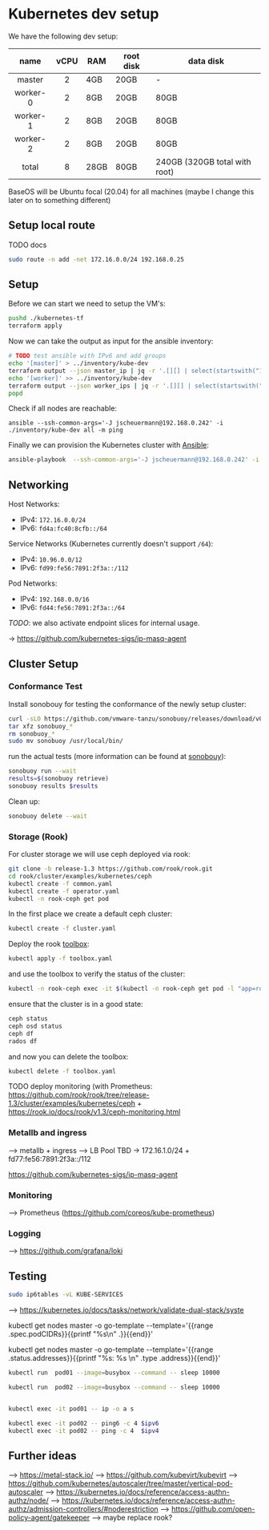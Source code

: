 # Kubernetes dev setup

We have the following dev setup:

| name | vCPU | RAM | root disk | data disk |
|:-:|:-:|---|---|---|
| master | 2 | 4GB | 20GB | - |
| worker-0 | 2 | 8GB | 20GB | 80GB |
| worker-1 | 2 | 8GB | 20GB | 80GB |
| worker-2 | 2 | 8GB | 20GB | 80GB |
| total | 8 | 28GB | 80GB | 240GB (320GB total with root) |

BaseOS will be Ubuntu focal (20.04) for all machines (maybe I change this later on to something different)

## Setup local route

TODO docs

```bash
sudo route -n add -net 172.16.0.0/24 192.168.0.25
```

## Setup

Before we can start we need to setup the VM's:

```bash
pushd ./kubernetes-tf
terraform apply
```

Now we can take the output as input for the ansible inventory:

```bash
# TODO test ansible with IPv6 and add groups
echo '[master]' > ../inventory/kube-dev
terraform output --json master_ip | jq -r '.[][] | select(startswith("172")) + " ansible_user=ubuntu"' >> ../inventory/kube-dev
echo '[worker]' >> ../inventory/kube-dev
terraform output --json worker_ips | jq -r '.[][] | select(startswith("172")) + " ansible_user=ubuntu"' >> ../inventory/kube-dev
popd
```

Check if all nodes are reachable:

```bas
ansible --ssh-common-args='-J jscheuermann@192.168.0.242' -i ./inventory/kube-dev all -m ping
```

Finally we can provision the Kubernetes cluster with [Ansible](https://docs.ansible.com):

```bash
ansible-playbook  --ssh-common-args='-J jscheuermann@192.168.0.242' -i ./inventory/kube-dev ./playbook/provision_kubeadm.yml
```

## Networking

Host Networks:

- IPv4: `172.16.0.0/24`
- IPv6: `fd4a:fc40:8cfb::/64`

Service Networks (Kubernetes currently doesn't support `/64`):

- IPv4: `10.96.0.0/12`
- IPv6: `fd99:fe56:7891:2f3a::/112`

Pod Networks:

- IPv4: `192.168.0.0/16`
- IPv6: `fd44:fe56:7891:2f3a::/64`

*TODO*: we also activate endpoint slices for internal usage.

-> https://github.com/kubernetes-sigs/ip-masq-agent

## Cluster Setup

### Conformance Test

Install sonobouy for testing the conformance of the newly setup cluster:

```bash
curl -sLO https://github.com/vmware-tanzu/sonobuoy/releases/download/v0.18.3/sonobuoy_0.18.3_linux_amd64.tar.gz
tar xfz sonobuoy_*
rm sonobuoy_*
sudo mv sonobuoy /usr/local/bin/
```

run the actual tests (more information can be found at [sonobouy](https://github.com/vmware-tanzu/sonobuoy#getting-started)):

```bash
sonobuoy run --wait
results=$(sonobuoy retrieve)
sonobuoy results $results
```
Clean up:

```bash
sonobuoy delete --wait
```

### Storage (Rook)

For cluster storage we will use ceph deployed via rook:

```bash
git clone -b release-1.3 https://github.com/rook/rook.git
cd rook/cluster/examples/kubernetes/ceph
kubectl create -f common.yaml
kubectl create -f operator.yaml
kubectl -n rook-ceph get pod
```

In the first place we create a default ceph cluster:

```bash
kubectl create -f cluster.yaml
```

Deploy the rook [toolbox](https://rook.io/docs/rook/v1.3/ceph-toolbox.html):

```bash
kubectl apply -f toolbox.yaml
```

and use the toolbox to verify the status of the cluster:

```bash
kubectl -n rook-ceph exec -it $(kubectl -n rook-ceph get pod -l "app=rook-ceph-tools" -o jsonpath='{.items[0].metadata.name}') bash
```

ensure that the cluster is in a good state:

```bash
ceph status
ceph osd status
ceph df
rados df
```

and now you can delete the toolbox:

```bash
kubectl delete -f toolbox.yaml
```

TODO deploy monitoring (with Prometheus: https://github.com/rook/rook/tree/release-1.3/cluster/examples/kubernetes/ceph + https://rook.io/docs/rook/v1.3/ceph-monitoring.html

### Metallb and ingress

--> metallb + ingress
--> LB Pool TBD -> 172.16.1.0/24 + fd77:fe56:7891:2f3a::/112

https://github.com/kubernetes-sigs/ip-masq-agent

### Monitoring

--> Prometheus (https://github.com/coreos/kube-prometheus)

### Logging

--> https://github.com/grafana/loki

## Testing

```bash
sudo ip6tables -vL KUBE-SERVICES
```

--> https://kubernetes.io/docs/tasks/network/validate-dual-stack/syste

kubectl get nodes master -o go-template --template='{{range .spec.podCIDRs}}{{printf "%s\n" .}}{{end}}'

kubectl get nodes master -o go-template --template='{{range .status.addresses}}{{printf "%s: %s \n" .type .address}}{{end}}'



```bash
kubectl run  pod01 --image=busybox --command -- sleep 10000

kubectl run  pod02 --image=busybox --command -- sleep 10000


kubectl exec -it pod01 -- ip -o a s

kubectl exec -it pod02 -- ping6 -c 4 $ipv6
kubectl exec -it pod02 -- ping -c 4  $ipv4
```

## Further ideas

--> https://metal-stack.io/
--> https://github.com/kubevirt/kubevirt
--> https://github.com/kubernetes/autoscaler/tree/master/vertical-pod-autoscaler
--> https://kubernetes.io/docs/reference/access-authn-authz/node/
--> https://kubernetes.io/docs/reference/access-authn-authz/admission-controllers/#noderestriction
--> https://github.com/open-policy-agent/gatekeeper
--> maybe replace rook?
